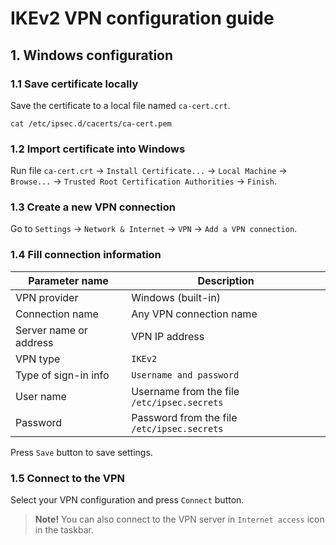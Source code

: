 # IKEv2 VPN configuration guide

## 1. Windows configuration
### 1.1 Save certificate locally
Save the certificate to a local file named `ca-cert.crt`.
```shell
cat /etc/ipsec.d/cacerts/ca-cert.pem
```

### 1.2 Import certificate into Windows
Run file `ca-cert.crt` &rarr; `Install Certificate...` &rarr; `Local Machine` &rarr; `Browse...` &rarr; `Trusted Root Certification Authorities` &rarr; `Finish`.

### 1.3 Create a new VPN connection
Go to `Settings` &rarr; `Network & Internet` &rarr; `VPN` &rarr; `Add a VPN connection`.

### 1.4 Fill connection information
| Parameter name         | Description                                 |
|------------------------|---------------------------------------------|
| VPN provider           | Windows (built-in)                          | 
| Connection name        | Any VPN connection name                     |
| Server name or address | VPN IP address                              |
| VPN type               | `IKEv2`                                     |
| Type of sign-in info   | `Username and password`                     |
| User name              | Username from the file `/etc/ipsec.secrets` |
| Password               | Password from the file `/etc/ipsec.secrets` |

Press `Save` button to save settings.

### 1.5 Connect to the VPN
Select your VPN configuration and press `Connect` button.
> **Note!** You can also connect to the VPN server in `Internet access` icon in the taskbar.
